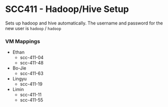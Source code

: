 # SCC411 - Hadoop/Hive Setup 

Sets up hadoop and hive automatically. The username and password for the new user is `hadoop` / `hadoop`

### VM Mappings
- Ethan
  - scc-411-04
  - scc-411-48
- Bo-Jie
  - scc-411-63
- Lingyu
  - scc-411-19
- Limin
  - scc-411-11
  - scc-411-55
